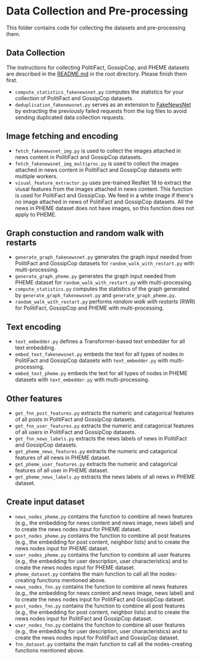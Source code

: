 # Data Collection and Pre-processing
This folder contains code for collecting the datasets and pre-processing them.

## Data Collection
The instructions for collecting PolitiFact, GossipCop, and PHEME datasets are described in the [README.md](https://github.com/HetTransformer/HetTransformer-model#1-dataset-collection) in the root directory. Please finish them first.
* `compute_statistics_fakenewsnet.py` computes the statistics for your collection of PolitiFact and GossipCop datasets.
* `deduplication_fakenewsnet.py` serves as an extension to [FakeNewsNet](https://github.com/KaiDMML/FakeNewsNet) by extracting the previously failed requests from the log files to avoid sending duplicated data collection requests.

## Image fetching and encoding
* `fetch_fakenewsnet_img.py` is used to collect the images attached in news content in PolitiFact and GossipCop datasets.
* `fetch_fakenewsnet_img_multiproc.py` is used to collect the images attached in news content in PolitiFact and GossipCop datasets with multiple workers.
* `visual_feature_extractor.py` uses pre-trained ResNet 18 to extract the viusal features from the images attached in news content. This function is used for PolitiFact and GossipCop. We feed in a white image if there's no image attached in news of PolitiFact and GossipCop datasets. All the news in PHEME dataset does not have images, so this function does not apply to PHEME. 

## Graph constuction and random walk with restarts
* `generate_graph_fakenewsnet.py` generates the graph input needed from PolitiFact and GossipCop datasets for `random_walk_with_restart.py` with multi-processing.
* `generate_graph_pheme.py` generates the graph input needed from PHEME dataset for `random_walk_with_restart.py` with multi-processing.
* `compute_statistics.py` computes the statistics of the graph generated by `generate_graph_fakenewsnet.py` and `generate_graph_pheme.py`.
* `random_walk_with_restart.py` performs _random walk with restarts_ (RWR) for PolitiFact, GossipCop and PHEME with multi-processing.

## Text encoding
* `text_embedder.py` defines a Transformer-based text embedder for all text embedding.
* `embed_text_fakenewsnet.py` embeds the text for all types of nodes in PolitiFact and GossipCop datasets with `text_embedder.py` with multi-processing.
* `embed_text_pheme.py` embeds the text for all types of nodes in PHEME datasets with `text_embedder.py` with multi-processing.

## Other features
* `get_fnn_post_features.py` extracts the numeric and catagorical features of all posts in PolitiFact and GossipCop datasets.
* `get_fnn_user_features.py` extracts the numeric and catagorical features of all users in PolitiFact and GossipCop datasets.
* `get_fnn_news_labels.py` extracts the news labels of news in PolitiFact and GossipCop datasets.
* `get_pheme_news_features.py` extracts the numeric and catagorical features of all news in PHEME dataset.
* `get_pheme_user_features.py` extracts the numeric and catagorical features of all user in PHEME dataset.
* `get_pheme_news_labels.py` extracts the news labels of all news in PHEME dataset.

## Create input dataset
* `news_nodes_pheme.py` contains the function to combine all news features (e.g., the embedding for news content and news image, news label) and to create the news nodes input for PHEME dataset. 
* `post_nodes_pheme.py` contains the function to combine all post features (e.g., the embedding for post content, neighbor lists) and to create the news nodes input for PHEME dataset. 
* `user_nodes_pheme.py` contains the function to combine all user features (e.g., the embedding for user description, user characteristics) and to create the news nodes input for PHEME dataset. 
* `pheme_dataset.py` contains the main function to call all the nodes-creating functions mentioned above.
* `news_nodes_fnn.py` contains the function to combine all news features (e.g., the embedding for news content and news image, news label) and to create the news nodes input for PolitiFact and GossipCop dataset. 
* `post_nodes_fnn.py` contains the function to combine all post features (e.g., the embedding for post content, neighbor lists) and to create the news nodes input for PolitiFact and GossipCop dataset. 
* `user_nodes_fnn.py` contains the function to combine all user features (e.g., the embedding for user description, user characteristics) and to create the news nodes input for PolitiFact and GossipCop dataset. 
* `fnn_dataset.py` contains the main function to call all the nodes-creating functions mentioned above.

